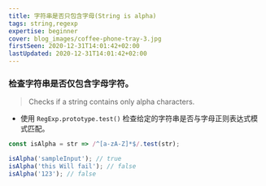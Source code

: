 ```yaml
---
title: 字符串是否只包含字母(String is alpha)
tags: string,regexp
expertise: beginner
cover: blog_images/coffee-phone-tray-3.jpg
firstSeen: 2020-12-31T14:01:42+02:00
lastUpdated: 2020-12-31T14:01:42+02:00
---
```


### 检查字符串是否仅包含字母字符。
> Checks if a string contains only alpha characters.

- 使用 `RegExp.prototype.test()` 检查给定的字符串是否与字母正则表达式模式匹配。

```js
const isAlpha = str => /^[a-zA-Z]*$/.test(str);
```

```js
isAlpha('sampleInput'); // true
isAlpha('this Will fail'); // false
isAlpha('123'); // false
```
